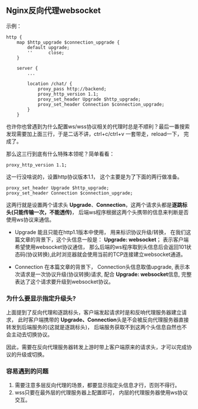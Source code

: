 ## Nginx反向代理websocket
示例：
```
http {
    map $http_upgrade $connection_upgrade {
        default upgrade;
        ''      close;
    }

    server {
        ...

        location /chat/ {
            proxy_pass http://backend;
            proxy_http_version 1.1;
            proxy_set_header Upgrade $http_upgrade;
            proxy_set_header Connection $connection_upgrade;
        }
    }
```

也许你也曾遇到为什么配置ws/wss协议相关的代理时总是不顺利？最后一番搜索发现需要加上面三行，于是二话不讲，ctrl+c/ctrl+v 一套带走，reload一下， 完成了。

那么这三行到底有什么特殊本领呢？简单看看：

```
proxy_http_version 1.1;
```
这一行没啥说的，设置http协议版本1.1， 这个主要是为了下面的两行做准备。

```
proxy_set_header Upgrade $http_upgrade;
proxy_set_header Connection $connection_upgrade;
```

这两行就是设置两个请求头 **Upgrade**、**Connection**，这两个请求头都是**逐跳标头(只能传输一次，不能透传)**， 后端ws程序根据这两个头携带的信息来判断是否使用ws协议来通信。

- Upgrade
能且只能在http1.1版本中使用， 用来标识协议升级/转换， 在我们这篇文章的背景下，这个头信息一般是： **Upgrade: websocket**； 表示客户端希望使用websocket协议通信， 那么后端的ws程序取到头信息后会返回101状态码(协议转换),此时浏览器就会使用当前的TCP连接建立websocket通道。

- Connection
在本篇文章的背景下， Connection头信息取值upgrade, 表示本次请求是一次协议升级(协议转换)请求, 配合 **Upgrade: websocket**信息, 完整表达了这个请求要升级到websocket协议。

### 为什么要显示指定升级头?
上面提到了反向代理和逐跳标头，客户端发起请求时是和反响代理服务器建立请求， 此时客户端携带的 **Upgrade、Connection**头是不会被反向代理服务器直接转发到后端服务的(这就是逐跳标头)， 后端服务获取不到这两个头信息自然也不会主动去切换协议。

因此，需要在反向代理服务器转发上游时带上客户端原来的请求头，才可以完成协议的升级或切换。

### 容易遇到的问题
1. 需要注意多层反向代理的场景，都要显示指定头信息才行，否则不得行。
2. wss只要在最外层的代理服务器上配置即可， 内层的代理服务器使用ws协议交互。